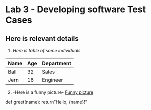 # Lab 3 - Developing software Test Cases 

## Here is relevant details

1. *Here is table of some individuals*


| Name | Age | Department |
| ---- | --- | ---------- |
| Ball | 32  | Sales      |
| Jern | 16  | Engineer   |

2. -Here is a funny picture-
[Funny picture](https://encrypted-tbn0.gstatic.com/images?q=tbn:ANd9GcQKfEyoJBI6zOH1OVEvoZUNwR83Em4DMd1FSA&s)

def greet(name):
return”Hello, {name}!”